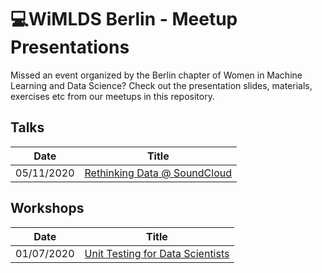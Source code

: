# 💻WiMLDS Berlin - Meetup Presentations

Missed an event organized by the Berlin chapter of Women in Machine Learning and Data Science? Check out the presentation slides, materials, exercises etc from our meetups in this repository.

## Talks
| Date  | Title   |
|---|---|
|  05/11/2020 | [Rethinking Data @ SoundCloud](blob/master/presentations/2020_11_05_rethinking_data_soundcloud.pdf) | 

## Workshops

| Date  | Title   |
|---|---|
|  01/07/2020 | [Unit Testing for Data Scientists](https://github.com/wimlds/berlin-tdd-workshop) | 

